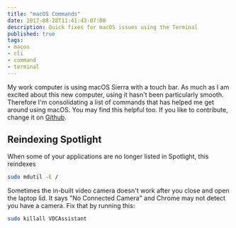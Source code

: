 ```yaml
---
title: "macOS Commands"
date: 2017-08-28T11:41:43-07:00
description: Quick fixes for macOS issues using the Terminal
published: true
tags:
- macos
- cli
- command
- terminal
---
```


My work computer is using macOS Sierra with a touch bar. As much as I am excited about this new computer, using it hasn't been particularly smooth. Therefore I'm consolidating a list of commands that has helped me get around using macOS. You may find this helpful too. If you like to contribute, change it on [Github](https://github.com/kahwee/javascript-sg/blob/master/site/content/post/macos-commands.md).

## Reindexing Spotlight

When some of your applications are no longer listed in Spotlight, this reindexes

```sh
sudo mdutil -E /
```

Sometimes the in-built video camera doesn't work after you close and open the laptop lid. It says "No Connected Camera" and Chrome may not detect you have a camera. Fix that by running this:

```sh
sudo killall VDCAssistant
```
